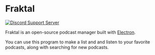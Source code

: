 # Fraktal

[![Discord Support Server](https://canary.discordapp.com/api/guilds/431951677671604234/widget.png)](https://discord.gg/yMVYAkz)

Fraktal is an open-source podcast manager built with [Electron](https://electronjs.org/).

You can use this program to make a list and and listen to your favorite podcasts, along with searching for new podcasts.